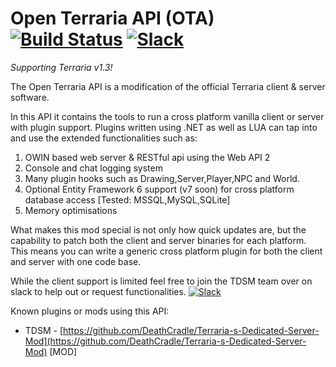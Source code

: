 # Open Terraria API (OTA)  [![Build Status](https://travis-ci.org/DeathCradle/Open-Terraria-API.svg?branch=master)](https://travis-ci.org/DeathCradle/Open-Terraria-API) [![Slack](https://img.shields.io/badge/Chat%20on-Slack-blue.svg)](https://openterraria.com/slack)
*Supporting Terraria v1.3!*  

The Open Terraria API is a modification of the official Terraria client & server software.

In this API it contains the tools to run a cross platform vanilla client or server with plugin support. Plugins written using .NET as well as LUA can tap into and use the extended functionalities such as:
 1. OWIN based web server & RESTful api using the Web API 2
 2. Console and chat logging system
 3. Many plugin hooks such as Drawing,Server,Player,NPC and World.
 4. Optional Entity Framework 6 support (v7 soon) for cross platform database access [Tested: MSSQL,MySQL,SQLite]
 5. Memory optimisations

What makes this mod special is not only how quick updates are, but the capability to patch both the client and server binaries for each platform. This means you can write a generic cross platform plugin for both the client and server with one code base.


While the client support is limited feel free to join the TDSM team over on slack to help out or request functionalities. [![Slack](https://img.shields.io/badge/Chat%20on-Slack-blue.svg)](https://openterraria.com/slack)


Known plugins or mods using this API:
  - TDSM - [https://github.com/DeathCradle/Terraria-s-Dedicated-Server-Mod](https://github.com/DeathCradle/Terraria-s-Dedicated-Server-Mod) [MOD]
